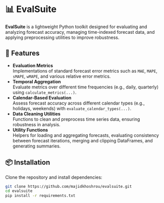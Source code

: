 # 📊 EvalSuite

**EvalSuite** is a lightweight Python toolkit designed for evaluating and analyzing forecast accuracy, managing time-indexed forecast data, and applying preprocessing utilities to improve robustness.

## 🚀 Features

- **Evaluation Metrics**  
  Implementations of standard forecast error metrics such as `MAE`, `MAPE`, `sMAPE`, `wMAPE`, and various relative error metrics.
- **Temporal Aggregation**  
  Evaluate metrics over different time frequencies (e.g., daily, quarterly) using `calculate_metrics(...)`.
- **Calendar-Based Evaluation**  
  Assess forecast accuracy across different calendar types (e.g., holidays, weekends) with `evaluate_calendar_types(...)`.
- **Data Cleaning Utilities**  
  Functions to clean and preprocess time series data, ensuring robustness in analysis.
- **Utility Functions**  
  Helpers for loading and aggregating forecasts, evaluating consistency between forecast iterations, merging and clipping DataFrames, and generating summaries.

## 📦 Installation

Clone the repository and install dependencies:

```bash
git clone https://github.com/majidkhoshrou/evalsuite.git
cd evalsuite
pip install -r requirements.txt
